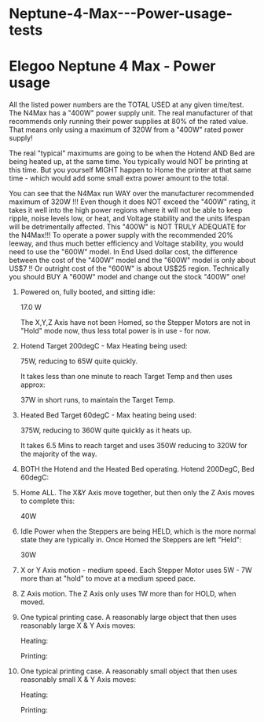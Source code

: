 # Neptune-4-Max---Power-usage-tests

Elegoo Neptune 4 Max - Power usage
==================================
All the listed power numbers are the TOTAL USED at any given time/test.
The N4Max has a "400W" power supply unit. The real manufacturer of that
recommends only running their power supplies at 80% of the rated value.
That means only using a maximum of 320W from a "400W" rated power supply!

The real "typical" maximums are going to be when the Hotend AND Bed are
being heated up, at the same time. You typically would NOT be printing at
this time. But you yourself MIGHT happen to Home the printer at that same
time - which would add some small extra power amount to the total.

You can see that the N4Max run WAY over the manufacturer recommended maximum
of 320W !!! Even though it does NOT exceed the "400W" rating, it takes it
well into the high power regions where it will not be able to keep ripple,
noise levels low, or heat, and Voltage stability and the units lifespan
will be detrimentally affected.
This "400W" is NOT TRULY ADEQUATE for the N4Max!!!
To operate a power supply with the recommended 20% leeway, and thus much
better efficiency and Voltage stability, you would need to use the "600W"
model. In End Used dollar cost, the difference between the cost of the
"400W" model and the "600W" model is only about US$7 !! Or outright cost
of the "600W" is about US$25 region.
Technically you should BUY A "600W" model and change out the stock "400W"
one!


1. Powered on, fully booted, and sitting idle:

   17.0 W

   The X,Y,Z Axis have not been Homed, so the Stepper Motors are not in
   "Hold" mode now, thus less total power is in use - for now.
	
2. Hotend Target 200degC - Max Heating being used:
   
	 75W, reducing to 65W quite quickly.
   
	 It takes less than one minute to reach Target Temp and then uses approx:

   37W in short runs, to maintain the Target Temp.

3. Heated Bed Target 60degC - Max heating being used:

   375W, reducing to 360W quite quickly as it heats up.
   
	 It takes 6.5 Mins to reach target and uses 350W reducing to 320W for the 
	 majority of the way.

4. BOTH the Hotend and the Heated Bed operating. Hotend 200DegC, Bed 60degC:
	

5. Home ALL.  The X&Y Axis move together, but then only the Z Axis moves to 
   complete this:

   40W
	
6. Idle Power when the Steppers are being HELD, which is the more normal
   state they are typically in. Once Homed the Steppers are left "Held":

   30W
	
7. X or Y Axis motion - medium speed. Each Stepper Motor uses 5W - 7W more
	than at "hold" to move at a medium speed pace.

8. Z Axis motion. The Z Axis only uses 1W more than for HOLD, when moved.

9. One typical printing case. A reasonably large object that then uses
	 reasonably large X & Y Axis moves:

   Heating:

   Printing:
	
11.	One typical printing case. A reasonably small object that then uses
	  reasonably small X & Y Axis moves:
	
	  Heating:

    Printing:


	
	
